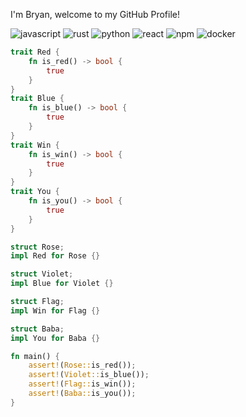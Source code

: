 I'm Bryan, welcome to my GitHub Profile!

![javascript](https://img.shields.io/badge/-JavaScript-20232a?&style=for-the-badge&logo=javascript&logoColor=f7e018)
![rust](https://img.shields.io/badge/-Rust-000000?&style=for-the-badge&logo=rust&logoColor=bbbbbb)
![python](https://img.shields.io/badge/-Python-306998?&style=for-the-badge&logo=python&logoColor=white)
![react](https://img.shields.io/badge/-React-20232a?&style=for-the-badge&logo=react&logoColor=61DAFB)
![npm](https://img.shields.io/badge/-NPM-CC0000?&style=for-the-badge&logo=npm&logoColor=CC0000)
![docker](https://img.shields.io/badge/-Docker-0db7ed?&style=for-the-badge&logo=docker&logoColor=white)

```rust
trait Red {
    fn is_red() -> bool {
        true
    }
}
trait Blue {
    fn is_blue() -> bool {
        true
    }
}
trait Win {
    fn is_win() -> bool {
        true
    }
}
trait You {
    fn is_you() -> bool {
        true
    }
}

struct Rose;
impl Red for Rose {}

struct Violet;
impl Blue for Violet {}

struct Flag;
impl Win for Flag {}

struct Baba;
impl You for Baba {}

fn main() {
    assert!(Rose::is_red());
    assert!(Violet::is_blue());
    assert!(Flag::is_win());
    assert!(Baba::is_you());
}
```

